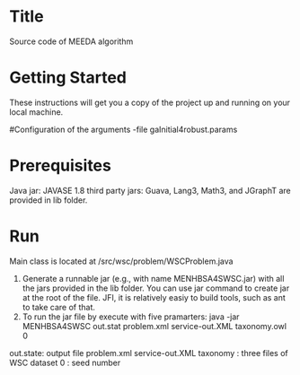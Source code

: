 # Title
Source code of MEEDA algorithm

# Getting Started
These instructions will get you a copy of the project up and running on your local machine.

#Configuration of the arguments
-file gaInitial4robust.params

# Prerequisites

Java jar: JAVASE 1.8
third party jars: Guava, Lang3, Math3, and JGraphT are provided in lib folder.

# Run 

Main class is located at /src/wsc/problem/WSCProblem.java

1. Generate a runnable jar (e.g., with name MENHBSA4SWSC.jar) with all the jars provided in the lib folder. You can use jar command to create jar at the root of the file. JFI, it is relatively easiy to build tools, such as ant to take care of that.
2. To run the jar file by execute with five pramarters:
java -jar MENHBSA4SWSC out.stat problem.xml service-out.XML taxonomy.owl 0

out.state: output file
problem.xml service-out.XML taxonomy : three files of WSC dataset
0 : seed number
